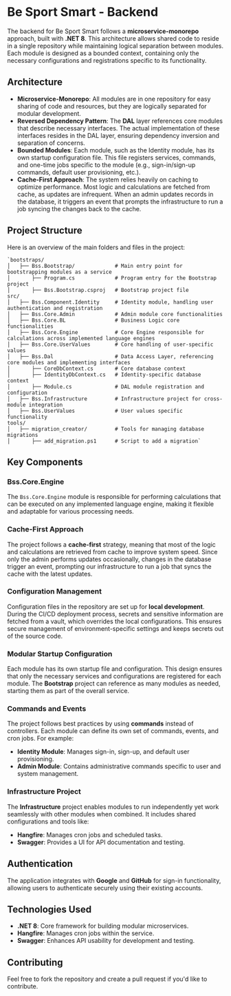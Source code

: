 # Be Sport Smart - Backend

The backend for Be Sport Smart follows a **microservice-monorepo** approach, built with **.NET 8**. This architecture allows shared code to reside in a single repository while maintaining logical separation between modules. Each module is designed as a bounded context, containing only the necessary configurations and registrations specific to its functionality.

## Architecture

-   **Microservice-Monorepo**: All modules are in one repository for easy sharing of code and resources, but they are logically separated for modular development.
-   **Reversed Dependency Pattern**: The **DAL** layer references core modules that describe necessary interfaces. The actual implementation of these interfaces resides in the DAL layer, ensuring dependency inversion and separation of concerns.
-   **Bounded Modules**: Each module, such as the Identity module, has its own startup configuration file. This file registers services, commands, and one-time jobs specific to the module (e.g., sign-in/sign-up commands, default user provisioning, etc.).
-   **Cache-First Approach**: The system relies heavily on caching to optimize performance. Most logic and calculations are fetched from cache, as updates are infrequent. When an admin updates records in the database, it triggers an event that prompts the infrastructure to run a job syncing the changes back to the cache.

## Project Structure

Here is an overview of the main folders and files in the project:

	`bootstraps/
	│   ├── Bss.Bootstrap/             # Main entry point for bootstrapping modules as a service
	│       ├── Program.cs             # Program entry for the Bootstrap project
	│       ├── Bss.Bootstrap.csproj   # Bootstrap project file
	src/
	│   ├── Bss.Component.Identity     # Identity module, handling user authentication and registration
	│   ├── Bss.Core.Admin             # Admin module core functionalities
	│   ├── Bss.Core.BL                # Business Logic core functionalities
	│   ├── Bss.Core.Engine            # Core Engine responsible for calculations across implemented language engines
	│   ├── Bss.Core.UserValues        # Core handling of user-specific values
	│   ├── Bss.Dal                    # Data Access Layer, referencing core modules and implementing interfaces
	│       ├── CoreDbContext.cs       # Core database context
	│       ├── IdentityDbContext.cs   # Identity-specific database context
	│       ├── Module.cs              # DAL module registration and configuration
	│   ├── Bss.Infrastructure         # Infrastructure project for cross-module integration
	│   ├── Bss.UserValues             # User values specific functionality
	tools/
	│   ├── migration_creator/         # Tools for managing database migrations
	│       ├── add_migration.ps1      # Script to add a migration` 

## Key Components

### Bss.Core.Engine

The `Bss.Core.Engine` module is responsible for performing calculations that can be executed on any implemented language engine, making it flexible and adaptable for various processing needs.

### Cache-First Approach

The project follows a **cache-first** strategy, meaning that most of the logic and calculations are retrieved from cache to improve system speed. Since only the admin performs updates occasionally, changes in the database trigger an event, prompting our infrastructure to run a job that syncs the cache with the latest updates.

### Configuration Management

Configuration files in the repository are set up for **local development**. During the CI/CD deployment process, secrets and sensitive information are fetched from a vault, which overrides the local configurations. This ensures secure management of environment-specific settings and keeps secrets out of the source code.

### Modular Startup Configuration

Each module has its own startup file and configuration. This design ensures that only the necessary services and configurations are registered for each module. The **Bootstrap** project can reference as many modules as needed, starting them as part of the overall service.

### Commands and Events

The project follows best practices by using **commands** instead of controllers. Each module can define its own set of commands, events, and cron jobs. For example:

-   **Identity Module**: Manages sign-in, sign-up, and default user provisioning.
-   **Admin Module**: Contains administrative commands specific to user and system management.

### Infrastructure Project

The **Infrastructure** project enables modules to run independently yet work seamlessly with other modules when combined. It includes shared configurations and tools like:

-   **Hangfire**: Manages cron jobs and scheduled tasks.
-   **Swagger**: Provides a UI for API documentation and testing.

## Authentication

The application integrates with **Google** and **GitHub** for sign-in functionality, allowing users to authenticate securely using their existing accounts.

## Technologies Used

-   **.NET 8**: Core framework for building modular microservices.
-   **Hangfire**: Manages cron jobs within the service.
-   **Swagger**: Enhances API usability for development and testing.

## Contributing

Feel free to fork the repository and create a pull request if you'd like to contribute.